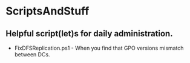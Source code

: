 # ScriptsAndStuff
## Helpful script(let)s for daily administration.

* FixDFSReplication.ps1 - When you find that GPO versions mismatch between DCs.
